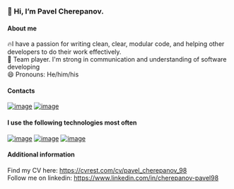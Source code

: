 ### 👋 Hi, I’m Pavel Cherepanov.

#### About me
🔥I have a passion for writing clean, clear, modular code, and helping other developers to do their work effectively.\
🤝 Team player. I'm strong in communication and understanding of software developing\
😄 Pronouns: He/him/his

#### Contacts
[![image](https://img.shields.io/badge/Telegram-2CA5E0?style=for-the-badge&logo=telegram&logoColor=white)](https://t.me/cherepanov_pavel_98)
[![image](https://img.shields.io/badge/Gmail-D14836?style=for-the-badge&logo=gmail&logoColor=white)](mailto:cherepanov.pavel.98@gmail.com)

#### I use the following technologies most often
[![image](https://img.shields.io/badge/Vue%20js-35495E?style=for-the-badge&logo=vuedotjs&logoColor=4FC08D)](https://vuejs.org/guide/introduction.html)
[![image](https://img.shields.io/badge/TypeScript-007ACC?style=for-the-badge&logo=typescript&logoColor=white)](https://www.typescriptlang.org/)
[![image](https://img.shields.io/badge/JavaScript-323330?style=for-the-badge&logo=javascript&logoColor=F7DF1E)](https://developer.mozilla.org/en-US/docs/Web/JavaScript)

#### Additional information 
Find my CV here: https://cvrest.com/cv/pavel_cherepanov_98  
Follow me on linkedin: https://www.linkedin.com/in/cherepanov-pavel98

